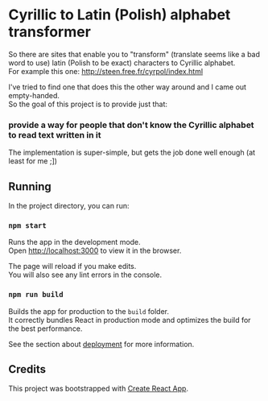 # Cyrillic to Latin (Polish) alphabet transformer
So there are sites that enable you to "transform" (translate seems like a bad word to use) latin (Polish to be exact) characters to Cyrillic alphabet.  
For example this one: 
http://steen.free.fr/cyrpol/index.html

I've tried to find one that does this the other way around and I came out empty-handed.  
So the goal of this project is to provide just that:
### provide a way for people that don't know the Cyrillic alphabet to read text written in it 

The implementation is super-simple, but gets the job done well enough (at least for me ;])

## Running

In the project directory, you can run:

### `npm start`

Runs the app in the development mode.<br>
Open [http://localhost:3000](http://localhost:3000) to view it in the browser.

The page will reload if you make edits.<br>
You will also see any lint errors in the console.

### `npm run build`

Builds the app for production to the `build` folder.<br>
It correctly bundles React in production mode and optimizes the build for the best performance.

See the section about [deployment](https://facebook.github.io/create-react-app/docs/deployment) for more information.

## Credits
This project was bootstrapped with [Create React App](https://github.com/facebook/create-react-app).